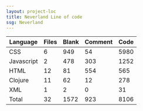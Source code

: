 ```yaml
---
layout: project-loc
title: Neverland Line of code
ssg: Neverland
---
```

<div class="table-responsive">
<table class="table">
<thead><tr>
<th>Language</th>
<th>Files</th>
<th>Blank</th>
<th>Comment</th>
<th>Code</th>
</tr></thead><tbody>
<tr><td>CSS</td><td> 6</td><td> 949</td><td> 54</td><td> 5980</td></tr>
<tr><td>Javascript</td><td> 2</td><td> 478</td><td> 303</td><td> 1252</td></tr>
<tr><td>HTML</td><td> 12</td><td> 81</td><td> 554</td><td> 565</td></tr>
<tr><td>Clojure</td><td> 11</td><td> 62</td><td> 12</td><td> 278</td></tr>
<tr><td>XML</td><td> 1</td><td> 2</td><td> 0</td><td> 31</td></tr>
<tr><td>Total</td><td>32</td><td>1572</td><td>923</td><td>8106</td></tr>
</tbody></table></div>
